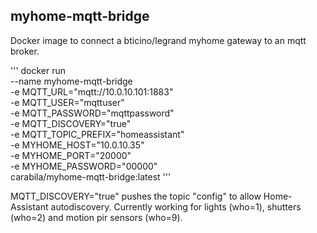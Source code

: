 ## myhome-mqtt-bridge

Docker image to connect a bticino/legrand myhome gateway to an mqtt broker.

'''
docker run \
  --name myhome-mqtt-bridge \
  -e MQTT_URL="mqtt://10.0.10.101:1883" \
  -e MQTT_USER="mqttuser" \
  -e MQTT_PASSWORD="mqttpassword" \
  -e MQTT_DISCOVERY="true" \
  -e MQTT_TOPIC_PREFIX="homeassistant" \
  -e MYHOME_HOST="10.0.10.35" \
  -e MYHOME_PORT="20000" \
  -e MYHOME_PASSWORD="00000" \
  carabila/myhome-mqtt-bridge:latest
'''

MQTT_DISCOVERY="true" pushes the topic "config" to allow Home-Assistant autodiscovery.
Currently working for lights (who=1), shutters (who=2) and motion pir sensors (who=9).